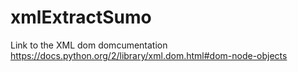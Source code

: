 # xmlExtractSumo
Link to the XML dom domcumentation
https://docs.python.org/2/library/xml.dom.html#dom-node-objects
